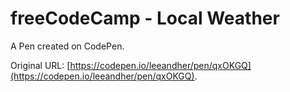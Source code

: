 # freeCodeCamp - Local Weather

A Pen created on CodePen.

Original URL: [https://codepen.io/leeandher/pen/qxOKGQ](https://codepen.io/leeandher/pen/qxOKGQ).

